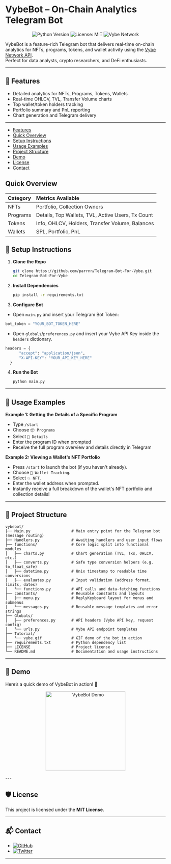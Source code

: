 # VybeBot – On-Chain Analytics Telegram Bot

<p align="center">
  <img src="https://img.shields.io/badge/Python-3.10+-blue.svg" alt="Python Version" />
  <img src="https://img.shields.io/badge/License-MIT-green.svg" alt="License: MIT" />
  <img src="https://img.shields.io/badge/Powered%20By-Vybe%20Network-purple.svg" alt="Vybe Network" />
</p>

VybeBot is a feature-rich Telegram bot that delivers real-time on-chain analytics for NFTs, programs, tokens, and wallet activity using the [Vybe Network API](https://docs.vybenetwork.com).  
Perfect for data analysts, crypto researchers, and DeFi enthusiasts.

---

## 🚀 Features

- Detailed analytics for NFTs, Programs, Tokens, Wallets
- Real-time OHLCV, TVL, Transfer Volume charts
- Top wallet/token holders tracking
- Portfolio summary and PnL reporting
- Chart generation and Telegram delivery

---
- [Features](#-features)
- [Quick Overview](#quick-overview)
- [Setup Instructions](#-setup-instructions)
- [Usage Examples](#-usage-examples)
- [Project Structure](#-project-structure)
- [Demo](#-demo-coming-soon)
- [License](#-license)
- [Contact](#-contact)
## Quick Overview
| Category | Metrics Available |
|:---------|:------------------|
| NFTs     | Portfolio, Collection Owners |
| Programs | Details, Top Wallets, TVL, Active Users, Tx Count |
| Tokens   | Info, OHLCV, Holders, Transfer Volume, Balances |
| Wallets  | SPL, Portfolio, PnL |

## 🧰 Setup Instructions

1. **Clone the Repo**
   ```bash
   git clone https://github.com/parrnn/Telegram-Bot-For-Vybe.git
   cd Telegram-Bot-For-Vybe
   ```

2. **Install Dependencies**
   ```bash
   pip install -r requirements.txt
   ```

3. **Configure Bot**
 
- Open `main.py` and insert your Telegram Bot Token:

```python
bot_token = "YOUR_BOT_TOKEN_HERE"
```

- Open `globals`/`preferences.py` and insert your Vybe API Key inside the `headers` dictionary.


```python
headers = {
      "accept": "application/json",
      "X-API-KEY": "YOUR_API_KEY_HERE"
  }
```

4. **Run the Bot**
   ```bash
   python main.py
   ```

---

## 📖 Usage Examples

**Example 1: Getting the Details of a Specific Program**
- Type `/start`
- Choose `📦 Programs`
- Select `📄 Details`
- Enter the program ID when prompted
- Receive the full program overview and details directly in Telegram

**Example 2: Viewing a Wallet's NFT Portfolio**
- Press `/start` to launch the bot (if you haven't already).
- Choose `🧾 Wallet Tracking`.
- Select `💥 NFT`.
- Enter the wallet address when prompted.
- Instantly receive a full breakdown of the wallet's NFT portfolio and collection details!


---

## 📂 Project Structure

```
vybebot/
├── Main.py                  # Main entry point for the Telegram bot (message routing)
├── Handlers.py              # Awaiting handlers and user input flows
├── functions/               # Core logic split into functional modules
│   ├── charts.py            # Chart generation (TVL, Txs, OHLCV, etc.)
│   ├── converts.py          # Safe type conversion helpers (e.g. to_float_safe)
│   ├── datetime.py          # Unix timestamp to readable time conversions
│   ├── evaluates.py         # Input validation (address format, limits, dates)
│   └── functions.py         # API calls and data-fetching functions
├── constants/               # Reusable constants and layouts
│   ├── menu.py              # ReplyKeyboard layout for menus and submenus
│   └── messages.py          # Reusable message templates and error strings
├── Globals/
│   ├── preferences.py       # API headers (Vybe API key, request config)
│   └── urls.py              # Vybe API endpoint templates
├── Tutorial/
│   └── vybe.gif             # GIF demo of the bot in action
├── requirements.txt         # Python dependency list
├── LICENSE                  # Project license
└── README.md                # Documentation and usage instructions

```

---

## 📸 Demo

Here’s a quick demo of VybeBot in action! 🚀

<p align="center">
  <img src="https://github.com/parrnn/Telegram-Bot-For-Vybe/blob/main/Tutorial/VYBE.gif?raw=true" alt="VybeBot Demo" width="250"/>
</p>
---

## 🛡 License

This project is licensed under the **MIT License**.

---

## 📬 Contact

- [![GitHub](https://img.shields.io/badge/-GitHub-181717?logo=github&logoColor=white)](https://github.com/parrnn)
- [![Twitter](https://img.shields.io/badge/-Twitter-1DA1F2?logo=twitter&logoColor=white)](https://twitter.com/par_rnn)

---
